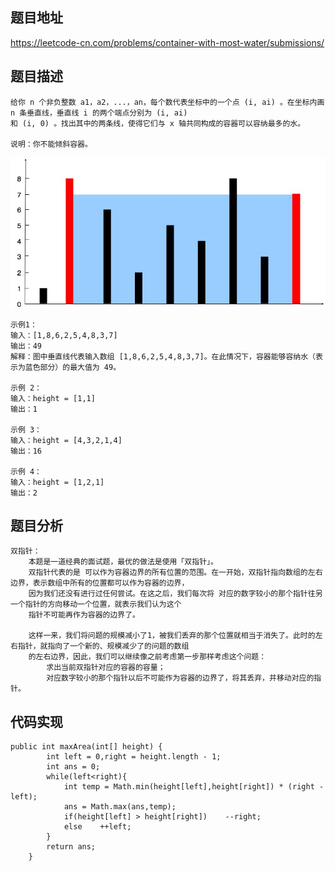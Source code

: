 ## 题目地址

https://leetcode-cn.com/problems/container-with-most-water/submissions/

## 题目描述
```
给你 n 个非负整数 a1，a2，...，an，每个数代表坐标中的一个点 (i, ai) 。在坐标内画 n 条垂直线，垂直线 i 的两个端点分别为 (i, ai) 
和 (i, 0) 。找出其中的两条线，使得它们与 x 轴共同构成的容器可以容纳最多的水。

说明：你不能倾斜容器。
```
![](https://github.com/ColinAce/Leetcode--Solution/blob/master/pic/question_11.jpg)

```
示例1：
输入：[1,8,6,2,5,4,8,3,7]
输出：49 
解释：图中垂直线代表输入数组 [1,8,6,2,5,4,8,3,7]。在此情况下，容器能够容纳水（表示为蓝色部分）的最大值为 49。

示例 2：
输入：height = [1,1]
输出：1

示例 3：
输入：height = [4,3,2,1,4]
输出：16

示例 4：
输入：height = [1,2,1]
输出：2
```


## 题目分析
```
双指针：
    本题是一道经典的面试题，最优的做法是使用「双指针」。
    双指针代表的是 可以作为容器边界的所有位置的范围。在一开始，双指针指向数组的左右边界，表示数组中所有的位置都可以作为容器的边界，
    因为我们还没有进行过任何尝试。在这之后，我们每次将 对应的数字较小的那个指针往另一个指针的方向移动一个位置，就表示我们认为这个
    指针不可能再作为容器的边界了。

    这样一来，我们将问题的规模减小了1，被我们丢弃的那个位置就相当于消失了。此时的左右指针，就指向了一个新的、规模减少了的问题的数组
    的左右边界，因此，我们可以继续像之前考虑第一步那样考虑这个问题：
        求出当前双指针对应的容器的容量；
        对应数字较小的那个指针以后不可能作为容器的边界了，将其丢弃，并移动对应的指针。
```


## 代码实现
```
public int maxArea(int[] height) {
        int left = 0,right = height.length - 1;
        int ans = 0;
        while(left<right){
            int temp = Math.min(height[left],height[right]) * (right - left);
            ans = Math.max(ans,temp);
            if(height[left] > height[right])    --right;
            else    ++left;
        }
        return ans;
    }
```
